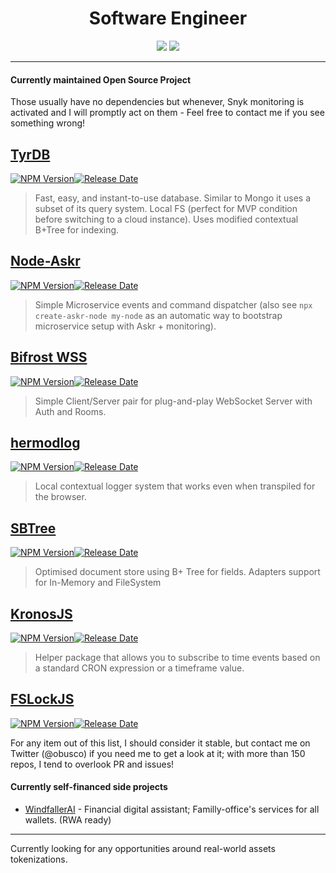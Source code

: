 <h1 align="center">Software Engineer</h1>

<p align="center">
    <img src="https://github-readme-stats.vercel.app/api?username=alex-werner&show_icons=true&count_private=true&theme=highcontrast&hide_border=true&bg_color=00000000&text_color=adbac7&title_color=adbac7&icon_color=fa8b00"/>
    <img src="https://github-readme-stats.vercel.app/api/top-langs/?username=alex-werner&hide_border=true&bg_color=00000000&langs_count=12&hide=less,css,scss,html,M4,Perl,Objective-C&hide_title=true&text_color=adbac7&title_color=adbac7&layout=compact"/>
</p>

---

#### Currently maintained Open Source Project

Those usually have no dependencies but whenever, Snyk monitoring is activated and I will promptly act on them - Feel free to contact me if you see something wrong!

## [**TyrDB**](https://github.com/Alex-Werner/tyrdb)
[![NPM Version](https://img.shields.io/npm/v/tyrdb.svg?&style=flat-square)](https://www.npmjs.org/package/tyrdb)[![Release Date](https://img.shields.io/github/release-date/alex-werner/tyrdb)](https://github.com/alex-werner/tyrdb/releases/latest)

> Fast, easy, and instant-to-use database. Similar to Mongo it uses a subset of its query system. Local FS (perfect for MVP condition before switching to a cloud instance). Uses modified contextual B+Tree for indexing.

## [**Node-Askr**](https://github.com/Alex-Werner/node-askr) 
[![NPM Version](https://img.shields.io/npm/v/node-askr.svg?&style=flat-square)](https://www.npmjs.org/package/node-askr)[![Release Date](https://img.shields.io/github/release-date/alex-werner/node-askr)](https://github.com/alex-werner/node-askr/releases/latest) 

> Simple Microservice events and command dispatcher (also see `npx create-askr-node my-node` as an automatic way to bootstrap microservice setup with Askr + monitoring).

## [**Bifrost WSS**](https://github.com/Alex-Werner/bifrost-wss)
[![NPM Version](https://img.shields.io/npm/v/bifrost-wss.svg?&style=flat-square)](https://www.npmjs.org/package/bifrost-wss)[![Release Date](https://img.shields.io/github/release-date/alex-werner/bifrost-wss)](https://github.com/alex-werner/bifrost-wss/releases/latest)

>  Simple Client/Server pair for plug-and-play WebSocket Server with Auth and Rooms.

## [**hermodlog**](https://github.com/Alex-Werner/hermodlog)
[![NPM Version](https://img.shields.io/npm/v/hermodlog.svg?&style=flat-square)](https://www.npmjs.org/package/hermodlog)[![Release Date](https://img.shields.io/github/release-date/alex-werner/hermodlog)](https://github.com/alex-werner/hermodlog/releases/latest)

> Local contextual logger system that works even when transpiled for the browser.

## [**SBTree**](https://github.com/Alex-Werner/sbtree)
[![NPM Version](https://img.shields.io/npm/v/sbtree.svg?&style=flat-square)](https://www.npmjs.org/package/sbtree)[![Release Date](https://img.shields.io/github/release-date/alex-werner/sbtree)](https://github.com/alex-werner/sbtree/releases/latest) 

> Optimised document store using B+ Tree for fields. Adapters support for In-Memory and FileSystem

## [**KronosJS**](https://github.com/Alex-Werner/kronos-js)
[![NPM Version](https://img.shields.io/npm/v/kronos-js.svg?&style=flat-square)](https://www.npmjs.org/package/kronos-js)[![Release Date](https://img.shields.io/github/release-date/alex-werner/kronos-js)](https://github.com/alex-werner/kronos-js/releases/latest)

> Helper package that allows you to subscribe to time events based on a standard CRON expression or a timeframe value.

## [**FSLockJS**](https://github.com/Alex-Werner/fslockjs)
[![NPM Version](https://img.shields.io/npm/v/fslockjs.svg?&style=flat-square)](https://www.npmjs.org/package/fslockjs)[![Release Date](https://img.shields.io/github/release-date/alex-werner/fslockjs)](https://github.com/alex-werner/fslockjs/releases/latest)


For any item out of this list, I should consider it stable, but contact me on Twitter (@obusco) if you need me to get a look at it; with more than 150 repos, I tend to overlook PR and issues! 

#### Currently self-financed side projects

- [WindfallerAI](https://github.com/WindfallerAI) - Financial digital assistant; Familly-office's services for all wallets. (RWA ready)
  
--- 

Currently looking for any opportunities around real-world assets tokenizations.
